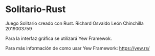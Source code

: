 # Solitario-Rust

Juego Solitario creado con Rust. Richard Osvaldo León Chinchilla 2019003759

Para la interfaz gráfica se utilizará Yew Framewok.

Para más información de como usar Yew Framework: https://yew.rs/
